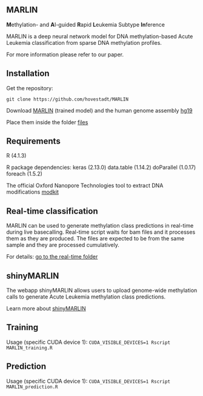 ## MARLIN

**M**ethylation- and **A**I-guided **R**apid **L**eukemia Subtype **In**ference

MARLIN is a deep neural network model for DNA methylation-based Acute Leukemia classification from sparse DNA methylation profiles.

For more information please refer to our paper.

## Installation

Get the repository:

`git clone https://github.com/hovestadt/MARLIN`

Download [MARLIN](https://zenodo.org/records/15565404?token=eyJhbGciOiJIUzUxMiJ9.eyJpZCI6ImZhOGI3ZmNmLTdhN2UtNGUyMC1hODliLTFjNWJkYmQ3Njg4YiIsImRhdGEiOnt9LCJyYW5kb20iOiJkMjgzMTAxYzQ3NmNlZGZmNDIyOTAyMWUzNDU0NDA3MSJ9.wdFZUVpWxvIFmzETC3TeM10JyPslr7IZmQBYMmE3-cZVV7jtNuORqdMte2He-2376ro9n6_kZ3hAhJK-JCLGfw) (trained model)
and the human genome assembly [hg19](http://hgdownload.soe.ucsc.edu/goldenPath/hg19/bigZips/)

Place them inside the folder [files](MARLIN_realtime/files)

## Requirements

R (4.1.3)

R package dependencies:
keras (2.13.0)
data.table (1.14.2)
doParallel (1.0.17)
foreach (1.5.2)

The official Oxford Nanopore Technologies tool to extract DNA modifications [modkit](https://github.com/nanoporetech/modkit)

## Real-time classification

MARLIN can be used to generate methylation class predictions in real-time during live basecalling. Real-time script waits for bam files and it processes them as they are produced. The files are expected to be from the same sample and they are processed cumulatively.

For details: [go to the real-time folder](MARLIN_realtime)

## shinyMARLIN

The webapp shinyMARLIN allows users to upload genome-wide methylation calls to generate Acute Leukemia methylation class predictions.

Learn more about [shinyMARLIN](shinyMARLIN/README.md)

## Training

Usage (specific CUDA device 1): `CUDA_VISIBLE_DEVICES=1 Rscript MARLIN_training.R`

## Prediction

Usage (specific CUDA device 1): `CUDA_VISIBLE_DEVICES=1 Rscript MARLIN_prediction.R`

